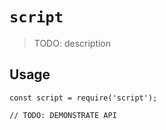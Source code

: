 # `script`

> TODO: description

## Usage

```
const script = require('script');

// TODO: DEMONSTRATE API
```
